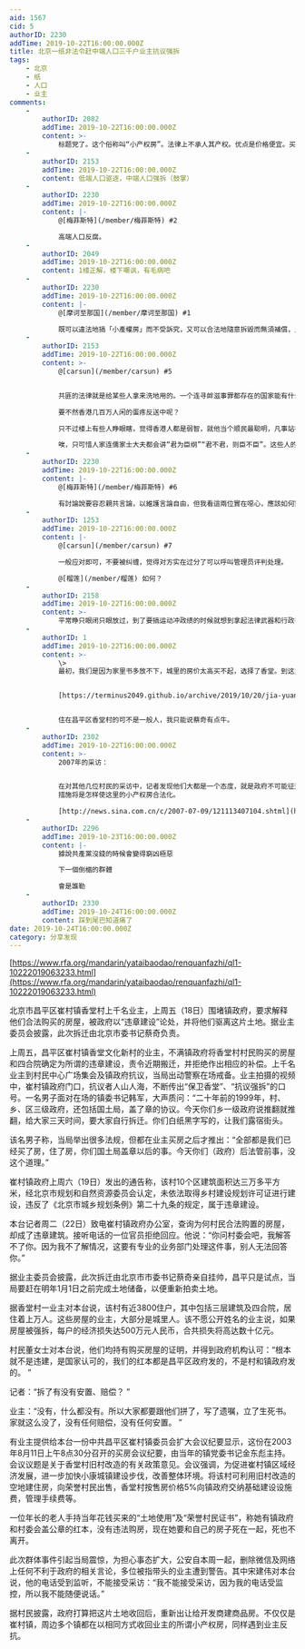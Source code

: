 ```yaml
---
aid: 1567
cid: 5
authorID: 2230
addTime: 2019-10-22T16:00:00.000Z
title: 北京一纸非法令赶中端人口三千户业主抗议强拆
tags:
    - 北京
    - 纸
    - 人口
    - 业主
comments:
    -
        authorID: 2082
        addTime: 2019-10-22T16:00:00.000Z
        content: >-
            标题党了。这个俗称叫“小产权房”。法律上不承人其产权。优点是价格便宜。买房者购买的时候就知道其中的风险。只是存有“法不责众”的侥幸心里。闹一闹也许政府就不收了。
    -
        authorID: 2153
        addTime: 2019-10-22T16:00:00.000Z
        content: 低端人口驱逐，中端人口强拆（鼓掌）
    -
        authorID: 2230
        addTime: 2019-10-22T16:00:00.000Z
        content: |-
            @[梅菲斯特](/member/梅菲斯特) #2

            高端人口反腐。
    -
        authorID: 2049
        addTime: 2019-10-22T16:00:00.000Z
        content: 1楼正解，楼下嘲讽，有毛病吧
    -
        authorID: 2230
        addTime: 2019-10-22T16:00:00.000Z
        content: |-
            @[摩诃至那国](/member/摩诃至那国) #1

            既可以違法地搞「小產權房」而不受訴究，又可以合法地隨意拆毀而無須補償，只能證明對於共匪而言，法律頂個屁。
    -
        authorID: 2153
        addTime: 2019-10-22T16:00:00.000Z
        content: >-
            @[carsun](/member/carsun) #5


            共匪的法律就是给某些人拿来洗地用的。一个连寻衅滋事罪都存在的国家能有什么正常法律，233  

            要不然香港几百万人闲的蛋疼反送中呢？  

            只不过楼上有些人睁眼瞎，觉得香港人都是弱智，就他当个顺民最聪明，凡事站在党国一边就绝对正确。哪怕有一天党国铁拳砸到他头上怕是还能高声做梦呢：上面的皇帝都是好的！只是下面的奴才干坏事！  

            唉，只可惜人家连儒家士大夫都会讲“君为臣纲”“君不君，则臣不臣”。这些人的思想连两千年前的古人都比不上啊~
    -
        authorID: 2230
        addTime: 2019-10-22T16:00:00.000Z
        content: |-
            @[梅菲斯特](/member/梅菲斯特) #6

            有討論說要容忍親共言論，以維護言論自由，但我看這兩位實在噁心，應該如何對策？
    -
        authorID: 1253
        addTime: 2019-10-22T16:00:00.000Z
        content: |-
            @[carsun](/member/carsun) #7

            一般应对即可，不要被纠缠，觉得对方实在过分了可以呼叫管理员评判处理。

            @[榴莲](/member/榴莲) 如何？
    -
        authorID: 2158
        addTime: 2019-10-22T16:00:00.000Z
        content: >-
            平常睁只眼闭只眼放过，到了要搞运动冲政绩的时候就想到拿起法律武器和行政手段来整你。哎，只能说如果这些人是真的买了小产权房的话那估计就没戏了，哪怕是长租损失都比这个小得多。
    -
        authorID: 1
        addTime: 2019-10-22T16:00:00.000Z
        content: >-
            \>
            最初，我们是因为家里书多放不下，城里的房价太高买不起，选择了香堂。到这里定居以后，感到不但空气新鲜，有利健康，买菜方便，新鲜实惠，是个退休养老的好去处。而且可以结交很多新朋友，好邻居。左邻老刘年近八旬，是空军退役军官。他在担任空军政治部对外联络部主任期间，参与落实海峡两岸停止奖励起义飞行员，对于改善两岸关系作出不该遗忘的贡献。我经常和他一起打球，锻炼身体。近邻李海渊、秦吉玛夫妇也是年逾古稀的老人，和我有共同的阅读爱好。李海渊的父亲是原北京市委宣传部长李琪，文革中含冤而死。秦吉玛的父亲是秦邦宪，又名博古，是中共前任领袖，又是四八烈士之一。我们经常在一起交流读书的体会，探索研习党史的心得。


            [https://terminus2049.github.io/archive/2019/10/20/jia-yuan.html](https://terminus2049.github.io/archive/2019/10/20/jia-yuan.html)


            住在昌平区香堂村的可不是一般人，我只能说蔡奇有点牛。
    -
        authorID: 2302
        addTime: 2019-10-22T16:00:00.000Z
        content: >-
            2007年的采访：


            在对其他几位村民的采访中，记者发现他们大都是一个态度，就是政府不可能征这里的地，这里形成了规模，政府的
            措施将是怎样使这里的小产权房合法化。  

            [http://news.sina.com.cn/c/2007-07-09/121113407104.shtml](https://news.sina.com.cn/c/2007-07-09/121113407104.shtml)
    -
        authorID: 2296
        addTime: 2019-10-23T16:00:00.000Z
        content: |-
            據說共產黨沒錢的時候會變得窮凶極惡

            下一個倒楣的群體

            會是誰勒
    -
        authorID: 2330
        addTime: 2019-10-24T16:00:00.000Z
        content: 踩到尾巴知道痛了
date: 2019-10-24T16:00:00.000Z
category: 分享发现
---
```


[https://www.rfa.org/mandarin/yataibaodao/renquanfazhi/ql1-10222019063233.html](https://www.rfa.org/mandarin/yataibaodao/renquanfazhi/ql1-10222019063233.html)

北京市昌平区崔村镇香堂村上千名业主，上周五（18日）围堵镇政府，要求解释他们合法购买的房屋，被政府以“违章建设”论处，并将他们驱离这片土地。据业主委员会披露，此次拆迁由北京市委书记蔡奇负责。

上周五，昌平区崔村镇香堂文化新村的业主，不满镇政府将香堂村村民购买的房屋和四合院确定为所谓的违章建设，责令近期搬迁，并拒绝作出相应的补偿。上千名业主到村民中心广场集会及镇政府抗议，当局出动警察在场戒备。业主拍摄的视频中，崔村镇政府门口，抗议者人山人海，不断传出“保卫香堂”、“抗议强拆”的口号。一名男子面对在场的镇委书记韩军，大声质问：“二十年前的1999年，村、乡、区三级政府，还包括国土局，盖了章的协议。今天你们乡一级政府说推翻就推翻，给大家三天时间，要大家自行拆迁。你们白纸黑字写的，让我们露宿街头。

该名男子称，当局举出很多法规，但都在业主买房之后才推出：“全部都是我们已经买了房，住了房，你们国土局盖章以后的事。今天你们（政府）后法管前事，没这个道理。”

崔村镇政府上周六（19日）发出的通告称，该村10个区建筑面积达三万多平方米，经北京市规划和自然资源委员会认定，未依法取得乡村建设规划许可证进行建设，违反了《北京市城乡规划条例》第二十九条的规定，属于违章建设。

本台记者周二（22日）致电崔村镇政府办公室，查询为何村民合法购置的房屋，却成了违章建筑。接听电话的一位官员拒绝回应。他说：“你问村委会吧，我解答不了你。因为我不了解情况，这要有专业的业务部门处理这件事，别人无法回答你。”

据业主委员会披露，此次拆迁由北京市市委书记蔡奇亲自挂帅，昌平只是试点，当局要赶在明年1月1日之前完成土地储备，以便重新拍卖土地。

据香堂村一业主对本台说，该村有近3800住户，其中包括三层建筑及四合院，居住着上万人。这些房屋的业主，大部分是城里人。该不愿公开姓名的业主说，如果房屋被强拆，每户的经济损失达500万元人民币，合共损失将高达数十亿元。

村民董女士对本台说，他们均持有购买房屋的证明，并得到政府机构认可：“根本就不是违建，是国家认可的，我们的红本都是昌平区政府发的，不是村和镇政府发的。 ”

记者：“拆了有没有安置、赔偿？ ”

业主：“没有，什么都没有。所以大家都要跟他们拼了，写了遗嘱，立了生死书。家就这么没了，没有任何赔偿，没有任何安置。 ”

有业主提供给本台一份中共昌平区崔村镇委员会扩大会议纪要显示，这份在2003年8月11日上午8点30分召开的买房会议纪要，由当年的镇党委书记金东彪主持。会议议题是关于香堂村旧村改造的有关政策意见。会议强调，为促进崔村镇区域经济发展，进一步加快小康城镇建设步伐，改善整体环境。将该村可利用旧村改造的空地建住房，向荣誉村民出售，香堂村按售房价格5%向镇政府交纳基础建设设施费，管理手续费等。

一位年长的老人手持当年花钱买来的“土地使用”及“荣誉村民证书”，称她有镇政府和村委会盖公章的红本，没有违法购房，现在她要和自己的房子死在一起，死也不离开。

此次群体事件引起当局震惊，为担心事态扩大，公安自本周一起，删除微信及网络上任何不利于政府的相关言论，多位被指带头的业主遭到警告。其中宋建伟对本台说，他的电话受到监听，不能接受采访：“我不能接受采访，因为我的电话受监控，所以我不能随便说话。”

据村民披露，政府打算把这片土地收回后，重新出让给开发商建商品房。不仅仅是崔村镇，周边多个镇都在以相同方式收回业主的所谓小产权房，同样遇到业主反抗。

